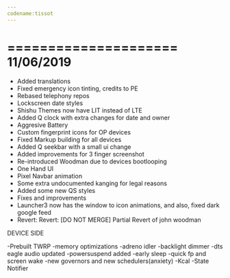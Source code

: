 ```yaml
---
codename:tissot
---
```

=====================
    11/06/2019
=====================

* Added translations 
* Fixed emergency icon tinting, credits to PE 
* Rebased telephony repos 
* Lockscreen date styles 
* Shishu Themes now have LIT instead of LTE 
* Added Q clock with extra changes for date and owner 
* Aggresive Battery 
* Custom fingerprint icons for OP devices 
* Fixed Markup building for all devices 
* Added Q seekbar with a small ui change 
* Added improvements for 3 finger screenshot 
* Re-introduced Woodman due to devices bootlooping 
* One Hand UI 
* Pixel Navbar animation 
* Some extra undocumented kanging for legal reasons 
* Added some new QS styles 
* Fixes and improvements 
* Launcher3 now has the window to icon animations, and also, fixed dark google feed
* Revert: Revert: [DO NOT MERGE] Partial Revert of john woodman
 
DEVICE SIDE

-Prebuilt TWRP
-memory optimizations 
-adreno idler 
-backlight dimmer 
-dts eagle audio updated 
-powersuspend added 
-early sleep 
-quick fp and screen wake
-new governors and new schedulers(anxiety)
-Kcal
-State Notifier
